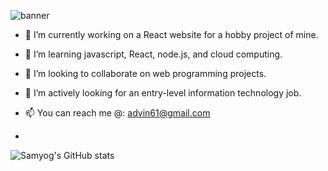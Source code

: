 ![banner](https://github.com/Samyog2312/Samyog2312/assets/55477993/e2b2b800-5abb-4a9c-862d-d00a097ec7c2)


- 🔭 I’m currently working on a React website for a hobby project of mine.
- 🌱 I’m learning javascript, React, node.js, and cloud computing.
- 👯 I’m looking to collaborate on web programming projects.
- 🤔 I’m actively looking for an entry-level information technology job.
- 📫 You can reach me @: advin61@gmail.com

- 
![Samyog's GitHub stats](https://github-readme-stats.vercel.app/api?username=Samyog&theme=dark&show_icons=true)
